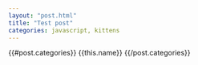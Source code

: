 ```yaml
---
layout: "post.html"
title: "Test post"
categories: javascript, kittens
---
```


{{#post.categories}}
    {{this.name}}
{{/post.categories}}